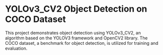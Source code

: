 # YOLOv3_CV2 Object Detection on COCO Dataset
This project demonstrates object detection using YOLOv3_CV2, an algorithm based on the YOLOV3 framework and OpenCV2 library. The COCO dataset, a benchmark for object detection, is utilized for training and evaluation.
